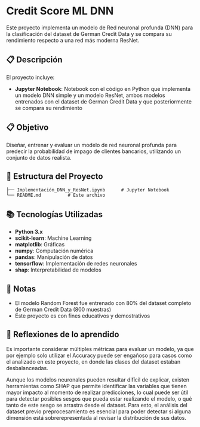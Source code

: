 # Credit Score ML DNN

Este proyecto implementa un modelo de Red neuronal profunda (DNN) para la clasificación del dataset de German Credit Data y se compara su rendimiento respecto a una red más moderna ResNet.

## 📋 Descripción

El proyecto incluye:
- **Jupyter Notebook**: Notebook con el código en Python que implementa un modelo DNN simple y un modelo ResNet, ambos modelos entrenados con el dataset de German Credit Data y que posteriormente se compara su rendimiento

## 📋 Objetivo

Diseñar, entrenar y evaluar un modelo de red neuronal profunda para predecir la probabilidad de impago de clientes bancarios, utilizando un conjunto de datos realista.

## 🚀 Estructura del Proyecto

```
├── Implementación_DNN_y_ResNet.ipynb      # Jupyter Notebook
└── README.md          # Este archivo
```

## 📚 Tecnologías Utilizadas

- **Python 3.x**
- **scikit-learn**: Machine Learning
- **matplotlib**: Gráficas
- **numpy**: Computación numérica
- **pandas**: Manipulación de datos
- **tensorflow**: Implementación de redes neuronales
- **shap**: Interpretabilidad de modelos

## 📝 Notas

- El modelo Random Forest fue entrenado con 80% del dataset completo de German Credit Data (800 muestras)
- Este proyecto es con fines educativos y demostrativos

## 📝 Reflexiones de lo aprendido

Es importante considerar múltiples métricas para evaluar un modelo, ya que por ejemplo solo utilizar el Accuracy puede ser engañoso para casos como el analizado en este proyecto, en donde las clases del dataset estaban desbalanceadas.

Aunque los modelos neuronales pueden resultar difícil de explicar, existen herramientas como SHAP que permite identificar las variables que tienen mayor impacto al momento de realizar predicciones, lo cual puede ser útil para detectar posibles sesgos que pueda estar realizando el modelo, o qué tanto de este sesgo se arrastra desde el dataset. Para esto, el análisis del dataset previo preprocesamiento es esencial para poder detectar si alguna dimensión está sobrerepresentada al revisar la distribución de sus datos.